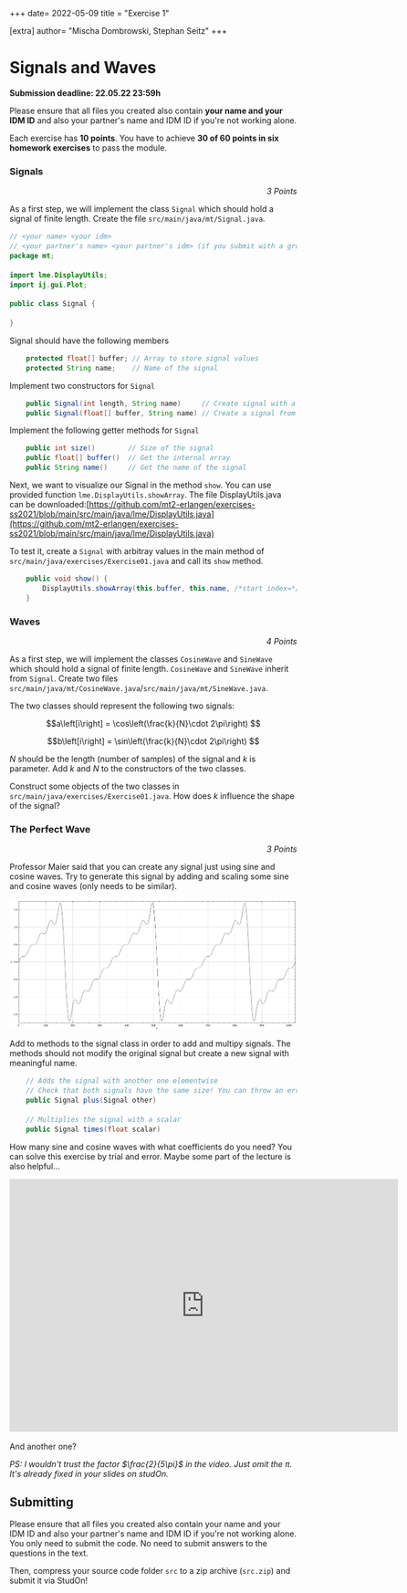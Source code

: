 +++
date= 2022-05-09
title = "Exercise 1"

[extra]
author= "Mischa Dombrowski, Stephan Seitz"
+++


# Signals and Waves

**Submission deadline: 22.05.22 23:59h**

Please ensure that all files you created also contain **your name and your IDM ID**
and also your partner's name and IDM ID if you're not working alone.

Each exercise has **10 points**. You have to achieve **30 of 60 points in six homework exercises** to pass the module.

### Signals

<P align="right"><i>3 Points</i>

As a first step, we will implement the class `Signal` 
which should hold a signal of finite length.
Create the file `src/main/java/mt/Signal.java`.

```java
// <your name> <your idm>
// <your partner's name> <your partner's idm> (if you submit with a group partner)
package mt;

import lme.DisplayUtils;
import ij.gui.Plot;

public class Signal {

}
```

Signal should have the following members

```java
    protected float[] buffer; // Array to store signal values
    protected String name;    // Name of the signal
```

Implement two constructors for `Signal`

```java
    public Signal(int length, String name)     // Create signal with a certain length (set values later)
    public Signal(float[] buffer, String name) // Create a signal from a provided array
```

Implement the following getter methods for `Signal`
    
```java
    public int size()        // Size of the signal
    public float[] buffer()  // Get the internal array 
    public String name()     // Get the name of the signal
```

Next, we want to visualize our Signal in the method `show`. You can use provided function `lme.DisplayUtils.showArray`.
The file DisplayUtils.java can be downloaded:[https://github.com/mt2-erlangen/exercises-ss2021/blob/main/src/main/java/lme/DisplayUtils.java](https://github.com/mt2-erlangen/exercises-ss2021/blob/main/src/main/java/lme/DisplayUtils.java)

To test it, create a `Signal` with arbitray values in the main method of `src/main/java/exercises/Exercise01.java` and call its `show` method.

```java
    public void show() {
        DisplayUtils.showArray(this.buffer, this.name, /*start index=*/0, /*distance between values=*/1);
    }
```

### Waves

<P align="right"><i>4 Points</i>

As a first step, we will implement the classes `CosineWave` and `SineWave`
which should hold a signal of finite length. `CosineWave` and `SineWave` inherit from `Signal`.
Create two files `src/main/java/mt/CosineWave.java`/`src/main/java/mt/SineWave.java`.

The two classes should represent the following two signals:

$$a\left[i\right] = \cos\left(\frac{k}{N}\cdot 2\pi\right) $$

$$b\left[i\right] = \sin\left(\frac{k}{N}\cdot 2\pi\right) $$

$N$ should be the length (number of samples) of the signal and $k$ is parameter. Add $k$ and $N$ to the constructors of the two classes.

Construct some objects of the two classes in `src/main/java/exercises/Exercise01.java`. How does $k$ influence the shape of the signal?

### The Perfect Wave

<P align="right"><i>3 Points</i>

Professor Maier said that you can create any signal just using sine and cosine waves.
Try to generate this signal by adding and scaling some sine and cosine waves (only needs to be similar).

[![](../coolwave3.png)](../coolwave3.png)

Add to methods to the signal class in order to add and multipy signals.
The methods should not modify the original signal but create a new signal with meaningful name.

```java
    // Adds the signal with another one elementwise
    // Check that both signals have the same size! You can throw an error otherwise.
    public Signal plus(Signal other)

    // Multiplies the signal with a scalar
    public Signal times(float scalar)
```

How many sine and cosine waves with what coefficients do you need?
You can solve this exercise by trial and error. Maybe some part of the lecture is also helpful...

<iframe allowfullscreen frameborder="0" scrolling="no" marginheight="0" marginwidth="0"width="680.54" height="443" type="text/html" src="https://www.youtube.com/embed/zHDZ5yKiQQE?autoplay=0&fs=1&iv_load_policy=3&showinfo=1&rel=0&cc_load_policy=0&start=269&end=0&origin=https://youtubeembedcode.com"></iframe>

And another one?

*PS: I wouldn't trust the factor $\frac{2}{5\pi}$ in the video.
Just omit the $\pi$. It's already fixed in your slides on studOn.*

## Submitting

Please ensure that all files you created also contain your name and your IDM ID and also your partner's name and IDM ID if you're not working alone.
You only need to submit the code. No need to submit answers to the questions in the text.

Then, compress your source code folder `src` to a zip archive (`src.zip`) and submit it via StudOn!
